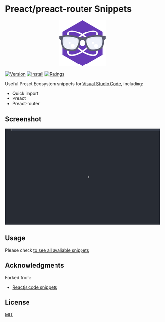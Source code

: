 # Preact/preact-router Snippets
<p align="center">
    <img alt="Preact" title="Preact" src="https://raw.githubusercontent.com/SaraVieira/vscode-preact-preact-router-snippets/master/images/logo.png" width="150">
</p>

 [![Version](https://vsmarketplacebadge.apphb.com/version/saravieira.preact-preact-router-snippets.svg)](https://marketplace.visualstudio.com/items?itemName=saravieira.preact-preact-router-snippets)
[![Install](https://vsmarketplacebadge.apphb.com/installs/saravieira.preact-preact-router-snippets.svg)](https://marketplace.visualstudio.com/items?itemName=saravieira.preact-preact-router-snippets)
[![Ratings](https://vsmarketplacebadge.apphb.com/rating-short/saravieira.preact-preact-router-snippets.svg)](https://marketplace.visualstudio.com/items?itemName=saravieira.preact-preact-router-snippets) 

Useful Preact Ecosystem snippets for [Visual Studio Code](https://code.visualstudio.com/), including:

* Quick import
* Preact
* Preact-router

## Screenshot

![Screenshot](images/screenshot.gif)

## Usage

Please check [to see all avaliable snippets](https://github.com/SaraVieira/vscode-preact-preact-router-snippets/blob/master/snippets/snippets.json)


## Acknowledgments

Forked from:
* [Reactjs code snippets](https://github.com/discountry/vscode-react-redux-react-router-snippets)

## License

[MIT](LICENSE)

